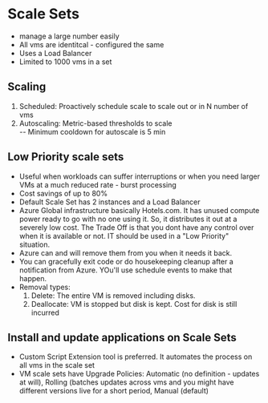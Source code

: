 # Scale Sets

- manage a large number easily
- All vms are identitcal - configured the same
- Uses a Load Balancer
- Limited to 1000 vms in a set


## Scaling

1) Scheduled: Proactively schedule scale to scale out or in N number of vms
2) Autoscaling: Metric-based thresholds to scale  
  -- Minimum cooldown for autoscale is 5 min

## Low Priority scale sets
- Useful when workloads can suffer interruptions or when you need larger VMs at a much reduced rate - burst processing
- Cost savings of up to 80%
- Default Scale Set has 2 instances and a Load Balancer
- Azure Global infrastructure basically Hotels.com. It has unused compute power ready to go with no one using it.  So, it distributes it out at a severely low cost.  The Trade Off is that you dont have any control over when it is available or not.  IT should be used in a "Low Priority" situation.
- Azure can and will remove them from you when it needs it back.
- You can gracefully exit code or do housekeeping cleanup after a notification from Azure.  YOu'll use schedule events to make that happen.
- Removal types:  
  1) Delete:  The entire VM is removed including disks.  
  2) Deallocate: VM is stopped but disk is kept.  Cost for disk is still incurred

## Install and update applications on Scale Sets
- Custom Script Extension tool is preferred.  It automates the process on all vms in the scale set
- VM scale sets have Upgrade Policies: Automatic (no definition - updates at will), Rolling (batches updates across vms and you might have different versions live for a short period, Manual (default)



